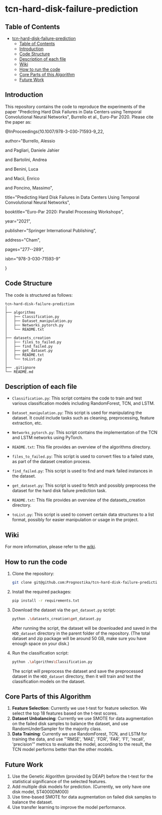 # tcn-hard-disk-failure-prediction

## Table of Contents

- [tcn-hard-disk-failure-prediction](#tcn-hard-disk-failure-prediction)
  - [Table of Contents](#table-of-contents)
  - [Introduction](#introduction)
  - [Code Structure](#code-structure)
  - [Description of each file](#description-of-each-file)
  - [Wiki](#wiki)
  - [How to run the code](#how-to-run-the-code)
  - [Core Parts of this Algorithm](#core-parts-of-this-algorithm)
  - [Future Work](#future-work)

## Introduction

This repository contains the code to reproduce the experiments of the paper "Predicting Hard Disk Failures in Data Centers using Temporal Convolutional Neural Networks", Burrello et al., Euro-Par 2020.
Please cite the paper as:

@InProceedings{10.1007/978-3-030-71593-9_22,

author="Burrello, Alessio

and Pagliari, Daniele Jahier

and Bartolini, Andrea

and Benini, Luca

and Macii, Enrico

and Poncino, Massimo",

title="Predicting Hard Disk Failures in Data Centers Using Temporal Convolutional Neural Networks",

booktitle="Euro-Par 2020: Parallel Processing Workshops",

year="2021",

publisher="Springer International Publishing",

address="Cham",

pages="277--289",

isbn="978-3-030-71593-9"

}

## Code Structure

The code is structured as follows:
```
tcn-hard-disk-failure-prediction
│
├── algorithms
│   ├── Classification.py
│   ├── Dataset_manipulation.py
│   ├── Networks_pytorch.py
│   └── README.txt
│
├── datasets_creation
│   ├── files_to_failed.py
│   ├── find_failed.py
│   ├── get_dataset.py
│   ├── README.txt
│   └── toList.py
│
├── .gitignore
└── README.md
```

## Description of each file

- `Classification.py`: This script contains the code to train and test various classification models including RandomForest, TCN, and LSTM.

- `Dataset_manipulation.py`: This script is used for manipulating the dataset. It could include tasks such as cleaning, preprocessing, feature extraction, etc.

- `Networks_pytorch.py`: This script contains the implementation of the TCN and LSTM networks using PyTorch.

- `README.txt`: This file provides an overview of the algorithms directory.

- `files_to_failed.py`: This script is used to convert files to a failed state, as part of the dataset creation process.

- `find_failed.py`: This script is used to find and mark failed instances in the dataset.

- `get_dataset.py`: This script is used to fetch and possibly preprocess the dataset for the hard disk failure prediction task.

- `README.txt`: This file provides an overview of the datasets_creation directory.

- `toList.py`: This script is used to convert certain data structures to a list format, possibly for easier manipulation or usage in the project.

## Wiki

For more information, please refer to the [wiki](https://github.com/Disk-Failure-Prediction/tcn-hard-disk-failure-prediction/wiki).

## How to run the code

1. Clone the repository:

   ```bash
   git clone git@github.com:Prognostika/tcn-hard-disk-failure-prediction.git
   ```

2. Install the required packages:

   ```bash
   pip install -r requirements.txt
   ```

3. Download the dataset via the `get_dataset.py` script:

   ```bash
   python .\datasets_creation\get_dataset.py
   ```

   After running the script, the dataset will be downloaded and saved in the `HDD_dataset` directory in the parent folder of the repository. (The total dataset and zip package will be around 50 GB, make sure you have enough space on your disk.)

4. Run the classification script:

   ```bash
   python .\algorithms\Classification.py
   ```

   The script will preprocess the dataset and save the preprocessed dataset in the `HDD_dataset` directory, then it will train and test the classification models on the dataset.

## Core Parts of this Algorithm

1. **Feature Selection**: Currently we use t-test for feature selection. We select the top 18 features based on the t-test scores.
2. **Dataset Unbalancing**: Currently we use SMOTE for data augmentation on the failed disk samples to balance the dataset, and use RandomUnderSampler for the majority class.
3. **Data Training**: Currently we use RandomForest, TCN, and LSTM for training the data, and use "'RMSE', 'MAE', 'FDR', 'FAR', 'F1', 'recall', 'precision'" metrics to evaluate the model, according to the result, the TCN model performs better than the other models.

## Future Work

1. Use the Genetic Algorithm (provided by DEAP) before the t-test for the statistical significance of the selected features.
2. Add multiple disk models for prediction. (Currently, we only have one disk model, ST4000DM000)
3. Use time-based SMOTE for data augmentation on failed disk samples to balance the dataset.
4. Use transfer learning to improve the model performance.
